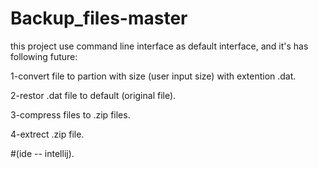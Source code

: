 # Backup_files-master

this project use command line interface as default interface, and it's has following future:

1-convert file to partion with size (user input size) with extention .dat. 

2-restor .dat file to default (original file).

3-compress files to .zip files. 

4-extrect .zip file.

#(ide -- intellij).
